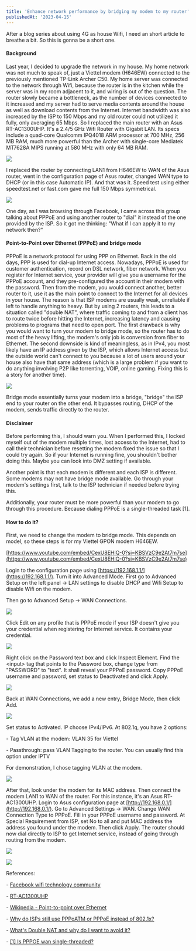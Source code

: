 ```yaml
---
title: 'Enhance network performance by bridging my modem to my router'
publishedAt: '2023-04-15'
---
```

After a blog series about using 4G as house Wifi, I need an short
article to breathe a bit. So this is gonna be a short one.

#### Background

Last year, I decided to upgrade the network in my house. My home network
was not much to speak of, just a Viettel modem (H646EW) connected to the
previously mentioned TP-Link Archer C50. My home server was connected to
the network through Wifi, because the router is in the kitchen while the
server was in my room adjacent to it, and wiring is out of the question.
The router slowly became a bottleneck, as the number of devices
connected to it increased and my server had to serve media contents
around the house as well as download contents from the Internet.
Internet bandwidth was also increased by the ISP to 150 Mbps and my old
router could not utilized it fully, only averaging 65 Mbps. So I
replaced the main router with an Asus RT-AC1300UHP. It's a 2.4/5 GHz
Wifi Router with Gigabit LAN. Its specs include a quad-core Qualcomm
IPQ4018 ARM processor at 700 MHz, 256 MB RAM, much more powerful than
the Archer with single-core Mediatek MT7628A MIPS running at 580 MHz
with only 64 MB RAM.

![](/images/blog/230415/router-wifi-bang-tan-kep-cong-suat-cao-asus-rt-ac1300uhp-mu-mimo.webp)

I replaced the router by connecting LAN1 from H646EW to WAN of the Asus
router, went in the configuration page of Asus router, changed WAN type
to DHCP (or in this case Automatic IP). And that was it. Speed test
using either speedtest.net or fast.com gave me full 150 Mbps
symmetrical.

![](/images/blog/230415/asus_wan_dhcp.jpg)

One day, as I was browsing through Facebook, I came across this group
talking about PPPoE and using another router to "dial" it instead of the
one provided by the ISP. So it got me thinking: "What if I can apply it
to my network then?"

#### Point-to-Point over Ethernet (PPPoE) and bridge mode

PPPoE is a network protocol for using PPP on Ethernet. Back in the old
days, PPP is used for dial-up Internet access. Nowadays, PPPoE is used
for customer authentication, record on DSL network, fiber network. When
you register for Internet service, your provider will give you a
username for the PPPoE account, and they pre-configured the account in
their modem with the password. Then from the modem, you would connect
another, better router to it, use it as the main point to connect to the
Internet for all devices in your house. The reason is that ISP modems
are usually weak, unreliable if left to handle anything to heavy. But by
using 2 routers, this leads to a situation called "double NAT", where
traffic coming to and from a client has to route twice before hitting
the Internet, increasing latency and causing problems to programs that
need to open port. The first drawback is why you would want to turn your
modem to bridge mode, so the router has to do most of the heavy lifting,
the modem's only job is conversion from fiber to Ethernet. The second
downside is kind of meaningless, as in IPv4, you most likely have an IP
address given by the ISP, which allows Internet access but the outside
world can't connect to you because a lot of users around your house also
have that same address (which is a large problem if you want to do
anything involving P2P like torrenting, VOIP, online gaming. Fixing this
is a story for another time).

![](/images/blog/230415/asus_wan_dhcp.jpg)

Bridge mode essentially turns your modem into a bridge, "bridge" the ISP
end to your router on the other end. It bypasses routing, DHCP of the
modem, sends traffic directly to the router.

#### Disclaimer

Before performing this, I should warn you. When I performed this, I
locked myself out of the modem multiple times, lost access to the
Internet, had to call their technician before resetting the modem fixed
the issue so that I could try again. So if your Internet is running
fine, you shouldn't bother doing this. Maybe you can look into DMZ
setting if available.

Another point is that each modem is different and each ISP is different.
Some modems may not have bridge mode available. Go through your modem's
settings first, talk to the ISP technician if needed before trying this.

Additionally, your router must be more powerful than your modem to go
through this procedure. Because dialing PPPoE is a single-threaded task
\[1\].

#### How to do it?

First, we need to change the modem to bridge mode. This depends on
model, so these steps is for my Viettel GPON modem H646EW.

[https://www.youtube.com/embed/CexU8EHlQ-0?si=KBSVzC9e2At7m7se](https://www.youtube.com/embed/CexU8EHlQ-0?si=KBSVzC9e2At7m7se)

Login to the configuration page using [https://192.168.1.1/](https://192.168.1.1/). Turn it
into Advanced Mode. First go to Advanced Setup on the left panel -\> LAN
settings to disable DHCP and Wifi Setup to disable Wifi on the modem.

Then go to Advanced Setup -\> WAN Connections.

![](/images/blog/230415/vlcsnap-2023-04-15-19h39m19s620.png)

Click Edit on any profile that is PPPoE mode if your ISP doesn't give
you your credential when registering for Internet service. It contains
your credential.

![](/images/blog/230415/vlcsnap-2023-04-15-19h39m37s389.png)

Right click on the Password text box and click Inspect Element. Find the
\<input\> tag that points to the Password box, change type from
"PASSWORD" to "text". It shall reveal your PPPoE password. Copy PPPoE
username and password, set status to Deactivated and click Apply.

![](/images/blog/230415/vlcsnap-2023-04-15-19h40m15s589.png)

Back at WAN Connections, we add a new entry, Bridge Mode, then click
Add.

![](/images/blog/230415/vlcsnap-2023-04-15-19h41m38s057.png)

Set status to Activated. IP choose IPv4/IPv6. At 802.1q, you have 2
options:

\- Tag VLAN at the modem: VLAN 35 for Viettel

\- Passthrough: pass VLAN Tagging to the router. You can usually find
this option under IPTV

For demonstration, I chose tagging VLAN at the modem.

![](/images/blog/230415/vlcsnap-2023-04-15-19h41m38s057.png)

After that, look under the modem for its MAC address. Then connect the
modem LAN1 to WAN of the router. For this instance, it's an Asus
RT-AC1300UHP. Login to Asus configuration page at [http://192.168.0.1/](http://192.168.0.1/).
Go to Advanced Settings -\> WAN. Change WAN Connection Type to PPPoE.
Fill in your PPPoE username and password. At Special Requirement from
ISP, set No to all and put MAC address the address you found under the
modem. Then click Apply. The router should now dial directly to ISP to
get Internet service, instead of going through routing from the modem.

![](/images/blog/230415/asus_wan_pppoe_1.jpg)

![](/images/blog/230415/asus_wan_pppoe_2.jpg)

References:

\- [Facebook wifi technology
community](https://www.facebook.com/groups/vntik/)

\-
[RT-AC1300UHP](https://cellphones.com.vn/router-wifi-bang-tan-kep-cong-suat-cao-asus-rt-ac1300uhp-mu-mimo.html)

\- [Wikipedia - Point-to-point over
Ethernet](https://en.wikipedia.org/wiki/Point-to-Point_Protocol_over_Ethernet)

\- [Why do ISPs still use PPPoATM or PPPoE instead of
802.1x?](https://www.reddit.com/r/networking/comments/t16fnc/why_do_isps_still_use_pppoatm_or_pppoe_instead_of/)

\- [What\'s Double NAT and why do I want to avoid
it?](https://www.reddit.com/r/HomeNetworking/comments/8tl0wv/whats_double_nat_and_why_do_i_want_to_avoid_it/)

\- [\[1\] Is PPPOE wan
single-threaded?](https://forum.mikrotik.com/viewtopic.php?t=156753)
